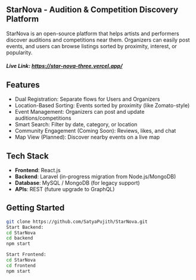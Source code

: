 ## StarNova - Audition & Competition Discovery Platform

StarNova is an open-source platform that helps artists and performers discover auditions and competitions near them. Organizers can easily post events, and users can browse listings sorted by proximity, interest, or popularity.
##### Live Link: https://star-nova-three.vercel.app/
##  Features

- Dual Registration: Separate flows for Users and Organizers
- Location-Based Sorting: Events sorted by proximity (like Zomato-style)
- Event Management: Organizers can post and update auditions/competitions
- Smart Search: Filter by date, category, or location
- Community Engagement (Coming Soon): Reviews, likes, and chat
- Map View (Planned): Discover nearby events on a live map

##  Tech Stack

- **Frontend**: React.js
- **Backend**: Laravel (in-progress migration from Node.js/MongoDB)
- **Database**: MySQL / MongoDB (for legacy support)
- **APIs**: REST (future upgrade to GraphQL)

## Getting Started

```bash
git clone https://github.com/SatyaPujith/StarNova.git
Start Backend:
cd StarNova
cd backend
npm start

Start Frontend:
cd StarNova
cd frontend
npm start

